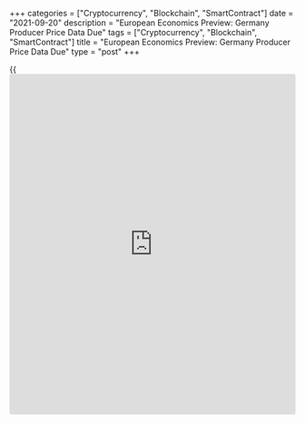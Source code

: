 +++
categories = ["Cryptocurrency", "Blockchain", "SmartContract"]
date = "2021-09-20"
description = "European Economics Preview: Germany Producer Price Data Due"
tags = ["Cryptocurrency", "Blockchain", "SmartContract"]
title = "European Economics Preview: Germany Producer Price Data Due"
type = "post"
+++

{{<iframe id="large-banner" src="https://www.bounty.group/#slide=15.0" width="100%" height="600" scrolling="no" style="border: 0px solid rgb(216, 221, 230); border-radius: 3px;">}}

Producer prices data from Germany is due on Monday, headlining a light
day for the European economic [news](https://www.letsplayfx.com/blog/forex-news-website/).

At 2.00 am ET, Destatis is slated to issue Germany's producer prices for
August. Producer price inflation is forecast to rise to 11.4 percent
from 10.4 percent in July.

At 2.30 am ET, current account data is due from Hungary.

At 4.00 am ET, industrial production and producer price figures are due
from Poland. Economists forecast industrial output to grow 13.7 percent
annually in August versus a 9.8 percent rise in July.

Poland producer price inflation is seen at 9.2 percent versus 8.2
percent in July.

At 5.00 am ET, Greece current account data is due for July. The current
account deficit totaled EUR 1.33 billion in June.

For comments and feedback [contact](https://www.playgroundfx.com/contact/): editorial@rtt[news](https://www.letsplayfx.com/blog/forex-news-website/).com

[Economic News][1]

 **What parts of the world are seeing the best (and worst) economic
performances lately? Click[here][2] to check out our [Econ Scorecard][2]
and find out! See up-to-the-moment [ranking](https://www.playgroundfx.com/blog/crypto-exchange-ranking/)s for the best and worst
performers in [GDP][3], [unemployment rate][4], [inflation][2] and much
more.**

   1. www.rtt[news](https://www.letsplayfx.com/blog/forex-news-website/).com/Content/EconomicNews.aspx
   2. www.rtt[news](https://www.letsplayfx.com/blog/forex-news-website/).com/economic-scorecard/world-rank/CPI/highest-performance.aspx
   3. www.rtt[news](https://www.letsplayfx.com/blog/forex-news-website/).com/economic-scorecard/world-rank/GDP/highest-performance.aspx
   4. www.rtt[news](https://www.letsplayfx.com/blog/forex-news-website/).com/economic-scorecard/world-rank/unemployment-rate/lowest-performance.aspx